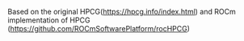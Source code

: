 Based on the original HPCG(https://hpcg.info/index.html) and ROCm implementation of HPCG (https://github.com/ROCmSoftwarePlatform/rocHPCG)
